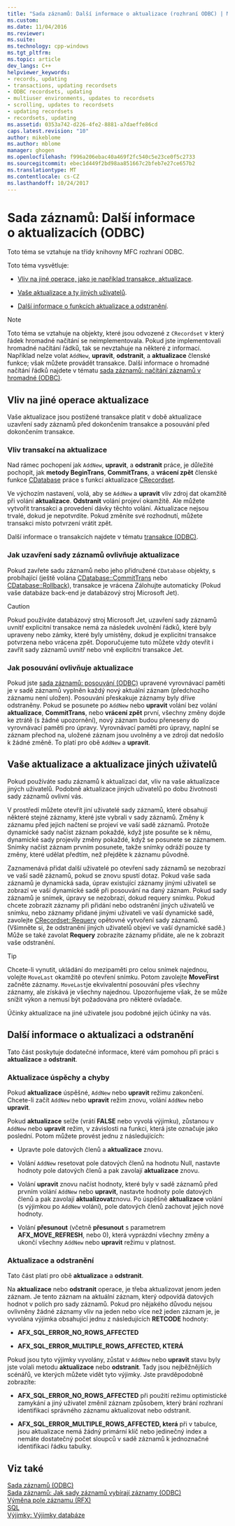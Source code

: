 ```yaml
---
title: "Sada záznamů: Další informace o aktualizace (rozhraní ODBC) | Microsoft Docs"
ms.custom: 
ms.date: 11/04/2016
ms.reviewer: 
ms.suite: 
ms.technology: cpp-windows
ms.tgt_pltfrm: 
ms.topic: article
dev_langs: C++
helpviewer_keywords:
- records, updating
- transactions, updating recordsets
- ODBC recordsets, updating
- multiuser environments, updates to recordsets
- scrolling, updates to recordsets
- updating recordsets
- recordsets, updating
ms.assetid: 0353a742-d226-4fe2-8881-a7daeffe86cd
caps.latest.revision: "10"
author: mikeblome
ms.author: mblome
manager: ghogen
ms.openlocfilehash: f996a206ebac40a469f2fc540c5e23ce0f5c2733
ms.sourcegitcommit: ebec1d449f2bd98aa851667c2bfeb7e27ce657b2
ms.translationtype: MT
ms.contentlocale: cs-CZ
ms.lasthandoff: 10/24/2017
---
```

# <a name="recordset-more-about-updates-odbc"></a>Sada záznamů: Další informace o aktualizacích (ODBC)
Toto téma se vztahuje na třídy knihovny MFC rozhraní ODBC.  
  
 Toto téma vysvětluje:  
  
-   [Vliv na jiné operace, jako je například transakce, aktualizace](#_core_how_transactions_affect_updates).  
  
-   [Vaše aktualizace a ty jiných uživatelů](#_core_your_updates_and_the_updates_of_other_users).  
  
-   [Další informace o funkcích aktualizace a odstranění](#_core_more_about_update_and_delete).  
  
> [!NOTE]
>  Toto téma se vztahuje na objekty, které jsou odvozené z `CRecordset` v který řádek hromadné načítání se neimplementovala. Pokud jste implementovali hromadné načítání řádků, tak se nevztahuje na některé z informací. Například nelze volat `AddNew`, **upravit**, **odstranit**, a **aktualizace** členské funkce; však můžete provádět transakce. Další informace o hromadné načítání řádků najdete v tématu [sada záznamů: načítání záznamů v hromadné (ODBC)](../../data/odbc/recordset-fetching-records-in-bulk-odbc.md).  
  
##  <a name="_core_how_other_operations_affect_updates"></a>Vliv na jiné operace aktualizace  
 Vaše aktualizace jsou postižené transakce platit v době aktualizace uzavření sady záznamů před dokončením transakce a posouvání před dokončením transakce.  
  
###  <a name="_core_how_transactions_affect_updates"></a>Vliv transakcí na aktualizace  
 Nad rámec pochopení jak `AddNew`, **upravit**, a **odstranit** práce, je důležité pochopit, jak **metody BeginTrans**, **CommitTrans**, a **vrácení zpět** členské funkce [CDatabase](../../mfc/reference/cdatabase-class.md) práce s funkcí aktualizace [CRecordset](../../mfc/reference/crecordset-class.md).  
  
 Ve výchozím nastavení, volá, aby se `AddNew` a **upravit** vliv zdroj dat okamžitě při volání **aktualizace**. **Odstranit** volání projeví okamžitě. Ale můžete vytvořit transakci a provedení dávky těchto volání. Aktualizace nejsou trvalé, dokud je nepotvrdíte. Pokud změníte své rozhodnutí, můžete transakci místo potvrzení vrátit zpět.  
  
 Další informace o transakcích najdete v tématu [transakce (ODBC)](../../data/odbc/transaction-odbc.md).  
  
###  <a name="_core_how_closing_the_recordset_affects_updates"></a>Jak uzavření sady záznamů ovlivňuje aktualizace  
 Pokud zavřete sadu záznamů nebo jeho přidružené `CDatabase` objekty, s probíhající (ještě volána [CDatabase::CommitTrans](../../mfc/reference/cdatabase-class.md#committrans) nebo [CDatabase::Rollback](../../mfc/reference/cdatabase-class.md#rollback)), transakce je vrácena Zálohujte automaticky (Pokud vaše databáze back-end je databázový stroj Microsoft Jet).  
  
> [!CAUTION]
>  Pokud používáte databázový stroj Microsoft Jet, uzavření sady záznamů uvnitř explicitní transakce nemá za následek uvolnění řádků, které byly upraveny nebo zámky, které byly umístěny, dokud je explicitní transakce potvrzena nebo vrácena zpět. Doporučujeme tuto můžete vždy otevřít i zavřít sady záznamů uvnitř nebo vně explicitní transakce Jet.  
  
###  <a name="_core_how_scrolling_affects_updates"></a>Jak posouvání ovlivňuje aktualizace  
 Pokud jste [sada záznamů: posouvání (ODBC)](../../data/odbc/recordset-scrolling-odbc.md) upravené vyrovnávací paměti je v sadě záznamů vyplněn každý nový aktuální záznam (předchozího záznamu není uložen). Posouvání přeskakuje záznamy byly dříve odstraněny. Pokud se posunete po `AddNew` nebo **upravit** volání bez volání **aktualizace**, **CommitTrans**, nebo **vrácení zpět** první, všechny změny dojde ke ztrátě (s žádné upozornění), nový záznam budou přeneseny do vyrovnávací paměti pro úpravy. Vyrovnávací paměti pro úpravy, naplní se záznam přechod na, uložené záznam jsou uvolněny a ve zdroji dat nedošlo k žádné změně. To platí pro obě `AddNew` a **upravit**.  
  
##  <a name="_core_your_updates_and_the_updates_of_other_users"></a>Vaše aktualizace a aktualizace jiných uživatelů  
 Pokud používáte sadu záznamů k aktualizaci dat, vliv na vaše aktualizace jiných uživatelů. Podobně aktualizace jiných uživatelů po dobu životnosti sady záznamů ovlivní vás.  
  
 V prostředí můžete otevřít jiní uživatelé sady záznamů, které obsahují některé stejné záznamy, které jste vybrali v sady záznamů. Změny k záznamu před jejich načtení se projeví ve vaší sadě záznamů. Protože dynamické sady načíst záznam pokaždé, když jste posuňte se k němu, dynamické sady projevily změny pokaždé, když se posunete se záznamem. Snímky načíst záznam prvním posunete, takže snímky odráží pouze ty změny, které udělat předtím, než přejděte k záznamu původně.  
  
 Zaznamenává přidat další uživatelé po otevření sady záznamů se nezobrazí ve vaší sadě záznamů, pokud se znovu spustí dotaz. Pokud vaše sada záznamů je dynamická sada, úprav existující záznamy jinými uživateli se zobrazí ve vaší dynamické sadě při posouvání na daný záznam. Pokud sady záznamů je snímek, úpravy se nezobrazí, dokud requery snímku. Pokud chcete zobrazit záznamy při přidání nebo odstranění jiných uživatelů ve snímku, nebo záznamy přidané jinými uživateli ve vaší dynamické sadě, zavolejte [CRecordset::Requery](../../mfc/reference/crecordset-class.md#requery) opětovné vytvoření sady záznamů. (Všimněte si, že odstranění jiných uživatelů objeví ve vaší dynamické sadě.) Může se také zavolat **Requery** zobrazíte záznamy přidáte, ale ne k zobrazit vaše odstranění.  
  
> [!TIP]
>  Chcete-li vynutit, ukládání do mezipaměti pro celou snímek najednou, volejte `MoveLast` okamžitě po otevření snímku. Potom zavolejte **MoveFirst** začněte záznamy. `MoveLast`je ekvivalentní posouvání přes všechny záznamy, ale získává je všechny najednou. Upozorňujeme však, že se může snížit výkon a nemusí být požadována pro některé ovladače.  
  
 Účinky aktualizace na jiné uživatele jsou podobné jejich účinky na vás.  
  
##  <a name="_core_more_about_update_and_delete"></a>Další informace o aktualizaci a odstranění  
 Tato část poskytuje dodatečné informace, které vám pomohou při práci s **aktualizace** a **odstranit**.  
  
### <a name="update-success-and-failure"></a>Aktualizace úspěchy a chyby  
 Pokud **aktualizace** úspěšné, `AddNew` nebo **upravit** režimu zakončení. Chcete-li začít `AddNew` nebo **upravit** režim znovu, volání `AddNew` nebo **upravit**.  
  
 Pokud **aktualizace** selže (vrátí **FALSE** nebo vyvolá výjimku), zůstanou v `AddNew` nebo **upravit** režim, v závislosti na funkci, která jste označuje jako poslední. Potom můžete provést jednu z následujících:  
  
-   Upravte pole datových členů a **aktualizace** znovu.  
  
-   Volání `AddNew` resetovat pole datových členů na hodnotu Null, nastavte hodnoty pole datových členů a pak zavolají **aktualizace** znovu.  
  
-   Volání **upravit** znovu načíst hodnoty, které byly v sadě záznamů před prvním volání `AddNew` nebo **upravit**, nastavte hodnoty pole datových členů a pak zavolají **aktualizovat**znovu. Po úspěšně **aktualizace** volání (s výjimkou po `AddNew` volání), pole datových členů zachovat jejich nové hodnoty.  
  
-   Volání **přesunout** (včetně **přesunout** s parametrem **AFX_MOVE_REFRESH**, nebo 0), která vyprázdní všechny změny a ukončí všechny `AddNew` nebo **upravit** režimu v platnost.  
  
### <a name="update-and-delete"></a>Aktualizace a odstranění  
 Tato část platí pro obě **aktualizace** a **odstranit**.  
  
 Na **aktualizace** nebo **odstranit** operace, je třeba aktualizovat jenom jeden záznam. Je tento záznam na aktuální záznam, který odpovídá datových hodnot v polích pro sady záznamů. Pokud pro nějakého důvodu nejsou ovlivněny žádné záznamy vliv na jeden nebo více než jeden záznam je, je vyvolána výjimka obsahující jednu z následujících **RETCODE** hodnoty:  
  
-   **AFX_SQL_ERROR_NO_ROWS_AFFECTED**  
  
-   **AFX_SQL_ERROR_MULTIPLE_ROWS_AFFECTED, KTERÁ**  
  
 Pokud jsou tyto výjimky vyvolány, zůstat v `AddNew` nebo **upravit** stavu byly jste volali metodu **aktualizace** nebo **odstranit**. Tady jsou nejběžnějších scénářů, ve kterých můžete vidět tyto výjimky. Jste pravděpodobně zobrazíte:  
  
-   **AFX_SQL_ERROR_NO_ROWS_AFFECTED** při použití režimu optimistické zamykání a jiný uživatel změnil záznam způsobem, který brání rozhraní identifikaci správného záznamu aktualizovat nebo odstranit.  
  
-   **AFX_SQL_ERROR_MULTIPLE_ROWS_AFFECTED, která** při v tabulce, jsou aktualizace nemá žádný primární klíč nebo jedinečný index a nemáte dostatečný počet sloupců v sadě záznamů k jednoznačné identifikaci řádku tabulky.  
  
## <a name="see-also"></a>Viz také  
 [Sada záznamů (ODBC)](../../data/odbc/recordset-odbc.md)   
 [Sada záznamů: Jak sady záznamů vybírají záznamy (ODBC)](../../data/odbc/recordset-how-recordsets-select-records-odbc.md)   
 [Výměna pole záznamu (RFX)](../../data/odbc/record-field-exchange-rfx.md)   
 [SQL](../../data/odbc/sql.md)   
 [Výjimky: Výjimky databáze](../../mfc/exceptions-database-exceptions.md)